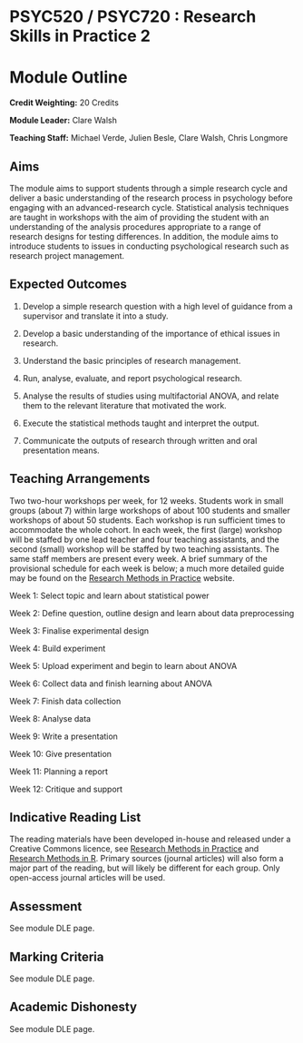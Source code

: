 # PSYC520 / PSYC720 : Research Skills in Practice 2
# Module Outline

**Credit Weighting:**	20 Credits

**Module Leader:** Clare Walsh

**Teaching Staff:**	Michael Verde, Julien Besle, Clare Walsh, Chris Longmore

## Aims

The module aims to support students through a simple research cycle and deliver a 
basic understanding of the research process in psychology before engaging with an 
advanced-research cycle. Statistical analysis techniques are taught in workshops with the aim 
of providing the student with an understanding of the analysis procedures appropriate to a 
range of research designs for testing differences. In addition, the module aims to introduce 
students to issues in conducting psychological research such as research project management.

## Expected Outcomes

1. Develop a simple research question with a high level of guidance from a supervisor and 
translate it into a study.

2. Develop a basic understanding of the importance of ethical issues in research.

3. Understand the basic principles of research management.

4. Run, analyse, evaluate, and report psychological research.

5. Analyse the results of studies using multifactorial ANOVA, and relate them to the relevant 
literature that motivated the work.

6. Execute the statistical methods taught and interpret the output.

7. Communicate the outputs of research through written and oral presentation means.

## Teaching Arrangements

Two two-hour workshops per week, for 12 weeks. Students work in small groups
(about 7) within large workshops of about 100 students and smaller workshops of
about 50 students. Each workshop is run sufficient times to accommodate the
whole cohort. In each week, the first (large) workshop will be staffed by one
lead teacher and four teaching assistants, and the second (small) workshop will
be staffed by two teaching assistants.  The same staff members are present
every week. A brief summary of the provisional schedule for
each week is below; a much more detailed guide may be found on the [Research
Methods in Practice](https://ajwills72.github.io/rmip) website.


Week 1: Select topic and learn about statistical power

Week 2: Define question, outline design and learn about data preprocessing

Week 3: Finalise experimental design

Week 4: Build experiment

Week 5: Upload experiment and begin to learn about ANOVA

Week 6: Collect data and finish learning about ANOVA

Week 7: Finish data collection

Week 8: Analyse data

Week 9: Write a presentation

Week 10: Give presentation

Week 11: Planning a report

Week 12: Critique and support


## Indicative Reading List

The reading materials have been developed in-house and released under a Creative Commons licence, see 
[Research Methods in Practice](https://ajwills72.github.io/rmip) and [Research Methods in R](https://ajwills72.github.io/rminr/). Primary sources (journal articles) will also form a major part of the reading, but will likely be different for each group. Only open-access journal articles will be used.

## Assessment

See module DLE page.

## Marking Criteria

See module DLE page.

## Academic Dishonesty

See module DLE page.
